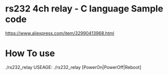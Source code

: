 # rs232 4ch relay - C language Sample code
https://www.aliexpress.com/item/32990413968.html

# How To use
./rs232_relay
USEAGE: ./rs232_relay [PowerOn|PowerOff|Reboot]
